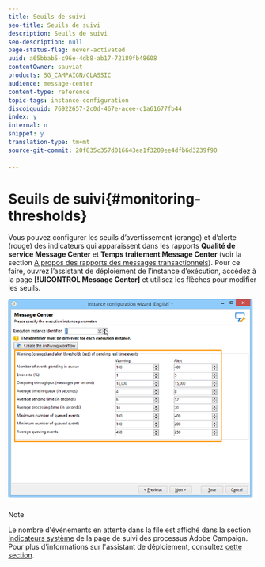 ```yaml
---
title: Seuils de suivi
seo-title: Seuils de suivi
description: Seuils de suivi
seo-description: null
page-status-flag: never-activated
uuid: a65bbab5-c96e-4db8-ab17-72189fb48608
contentOwner: sauviat
products: SG_CAMPAIGN/CLASSIC
audience: message-center
content-type: reference
topic-tags: instance-configuration
discoiquuid: 76922657-2c0d-467e-acee-c1a61677fb44
index: y
internal: n
snippet: y
translation-type: tm+mt
source-git-commit: 20f835c357d016643ea1f3209ee4dfb6d3239f90

---
```



# Seuils de suivi{#monitoring-thresholds}

Vous pouvez configurer les seuils d’avertissement (orange) et d’alerte (rouge) des indicateurs qui apparaissent dans les rapports **Qualité de service Message Center** et **Temps traitement Message Center** (voir la section [A propos des rapports des messages transactionnels](../../message-center/using/about-transactional-messaging-reports.md)). Pour ce faire, ouvrez l’assistant de déploiement de l’instance d’exécution, accédez à la page **[!UICONTROL Message Center]** et utilisez les flèches pour modifier les seuils.

![](assets/messagecenter_monitor_events_001.png)

>[!NOTE]
>
>Le nombre d&#39;événements en attente dans la file est affiché dans la section [Indicateurs système](../../production/using/monitoring-processes.md#system-indicators) de la page de suivi des processus Adobe Campaign. Pour plus d&#39;informations sur l&#39;assistant de déploiement, consultez [cette section](../../installation/using/deploying-an-instance.md#deployment-wizard).

